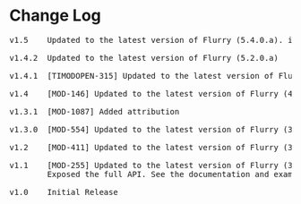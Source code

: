 # Change Log
<pre>
v1.5	Updated to the latest version of Flurry (5.4.0.a). iOS8 Support.

v1.4.2	Updated to the latest version of Flurry (5.2.0.a)

v1.4.1	[TIMODOPEN-315] Updated to the latest version of Flurry (5.0.0.a)

v1.4	[MOD-146] Updated to the latest version of Flurry (4.4.0)

v1.3.1	[MOD-1087] Added attribution

v1.3.0	[MOD-554] Updated to the latest version of Flurry (3.1.0) removing UDID support

v1.2	[MOD-411] Updated to the latest version of Flurry (3.0.7)

v1.1	[MOD-255] Updated to the latest version of Flurry (3.0.0)
		Exposed the full API. See the documentation and example for more information.

v1.0	Initial Release
